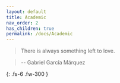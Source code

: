 ```yaml
---
layout: default
title: Academic
nav_order: 2
has_children: true
permalink: /docs/Academic
---
```



> There is always something left to love.

> -- Gabriel García Márquez

{: .fs-6 .fw-300 }
